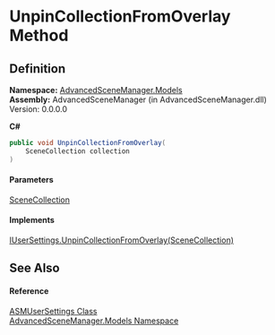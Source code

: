 # UnpinCollectionFromOverlay Method

## Definition

**Namespace:** [AdvancedSceneManager.Models](N_AdvancedSceneManager_Models.md)\
**Assembly:** AdvancedSceneManager (in AdvancedSceneManager.dll) Version: 0.0.0.0

**C#**

```c#
public void UnpinCollectionFromOverlay(
	SceneCollection collection
)
```

#### Parameters

&#x20; [SceneCollection](T_AdvancedSceneManager_Models_SceneCollection.md)&#x20;

#### Implements

[IUserSettings.UnpinCollectionFromOverlay(SceneCollection)](M_AdvancedSceneManager_DependencyInjection_Editor_IUserSettings_UnpinCollectionFromOverlay.md)

## See Also

#### Reference

[ASMUserSettings Class](T_AdvancedSceneManager_Models_ASMUserSettings.md)\
[AdvancedSceneManager.Models Namespace](N_AdvancedSceneManager_Models.md)
